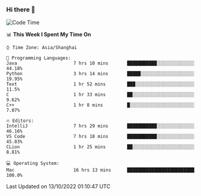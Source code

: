 ### Hi there 👋


<!--START_SECTION:waka-->
![Code Time](http://img.shields.io/badge/Code%20Time-774%20hrs%202%20mins-blue)

📊 **This Week I Spent My Time On** 

```text
⌚︎ Time Zone: Asia/Shanghai

💬 Programming Languages: 
Java                     7 hrs 10 mins       ███████████░░░░░░░░░░░░░░   44.18% 
Python                   3 hrs 14 mins       █████░░░░░░░░░░░░░░░░░░░░   19.95% 
Text                     1 hr 52 mins        ███░░░░░░░░░░░░░░░░░░░░░░   11.5% 
C                        1 hr 33 mins        ██░░░░░░░░░░░░░░░░░░░░░░░   9.62% 
C++                      1 hr 8 mins         █░░░░░░░░░░░░░░░░░░░░░░░░   7.07%

🔥 Editors: 
IntelliJ                 7 hrs 29 mins       ███████████░░░░░░░░░░░░░░   46.16% 
VS Code                  7 hrs 18 mins       ███████████░░░░░░░░░░░░░░   45.03% 
CLion                    1 hr 25 mins        ██░░░░░░░░░░░░░░░░░░░░░░░   8.81%

💻 Operating System: 
Mac                      16 hrs 13 mins      █████████████████████████   100.0%

```


 Last Updated on 13/10/2022 01:10:47 UTC
<!--END_SECTION:waka-->

<!--
**SillyPasty/SillyPasty** is a ✨ _special_ ✨ repository because its `README.md` (this file) appears on your GitHub profile.

Here are some ideas to get you started:

- 🔭 I’m currently working on ...
- 🌱 I’m currently learning ...
- 👯 I’m looking to collaborate on ...
- 🤔 I’m looking for help with ...
- 💬 Ask me about ...
- 📫 How to reach me: ...
- 😄 Pronouns: ...
- ⚡ Fun fact: ...
-->


